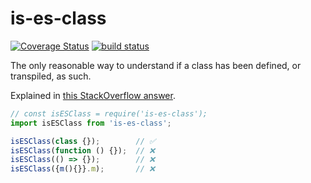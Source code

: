 # is-es-class

[![Coverage Status](https://coveralls.io/repos/github/WebReflection/is-es-class/badge.svg?branch=main)](https://coveralls.io/github/WebReflection/is-es-class?branch=main) [![build status](https://github.com/WebReflection/is-es-class/actions/workflows/node.js.yml/badge.svg)](https://github.com/WebReflection/is-es-class/actions)

The only reasonable way to understand if a class has been defined, or transpiled, as such.

Explained in [this StackOverflow answer](https://stackoverflow.com/questions/30758961/how-to-check-if-a-variable-is-an-es6-class-declaration/75567955#75567955).

```js
// const isESClass = require('is-es-class');
import isESClass from 'is-es-class';

isESClass(class {});        // ✅
isESClass(function () {});  // ❌
isESClass(() => {});        // ❌
isESClass({m(){}}.m);       // ❌
```
